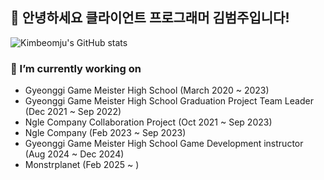 ## 👋 안녕하세요 클라이언트 프로그래머 김범주입니다!
![Kimbeomju's GitHub stats](https://github-readme-stats.vercel.app/api?username=K-beomju\&bg_color=30,e96443,904e95\&title_color=fff\&text_color=fff)


### 🔭 I’m currently working on
- Gyeonggi Game Meister High School (March 2020 ~ 2023)
- Gyeonggi Game Meister High School Graduation Project Team Leader (Dec 2021 ~ Sep 2022)
- Ngle Company Collaboration Project (Oct 2021 ~ Sep 2023)
- Ngle Company (Feb 2023 ~ Sep 2023)
- Gyeonggi Game Meister High School Game Development instructor (Aug 2024 ~ Dec 2024)
- Monstrplanet (Feb 2025 ~ )

<!--


**K-beomju/K-beomju** is a ✨ _special_ ✨ repository because its `README.md` (this file) appears on your GitHub profile.

Here are some ideas to get you started:

- 🔭 I’m currently working on ...
- 🌱 I’m currently learning ...
- 👯 I’m looking to collaborate on ... 
- 🤔 I’m looking for help with ...
- 💬 Ask me about ...
- 📫 How to reach me: ...
- 😄 Pronouns: ...
- ⚡ Fun fact: ...
**[![Kimbeomju's GitHub stats](https://github-readme-stats.vercel.app/api?username=K-beomju&show_icons=true&theme=dracula)](https://github.com/K-beomju)

-->
